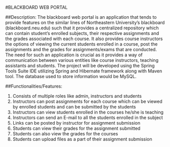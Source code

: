 #BLACKBOARD WEB PORTAL

##Description:
The blackboard web portal is an application that tends to provide features on the similar lines of Northeastern University’s blackboard (blackboard.neu.edu) such that it provides a centralized repository which can contain student’s enrolled subjects, their respective assignments and the grades associated with each course. It also provides course instructors the options of viewing the current students enrolled in a course, post the assignments and the grades for assignments/exams that are conducted. The need for such an application is crucial as it provides a way of communication between various entities like course instructors, teaching assistants and students.
The project will be developed using the Spring Tools Suite IDE utilizing Spring and Hibernate framework along with Maven tool. The database used to store information would be MySQL. 

##Functionalities/Features:
1.	Consists of multiple roles like admin, instructors and students
2.	Instructors can post assignments for each course which can be viewed by enrolled students and can be submitted by the students
3.	Instructors can view students enrolled in the courses he/she is teaching
4.	Instructors can send an E-mail to all the students enrolled in the subject
5.	Links can be posted by instructor for assignment submission
6.	Students can view their grades for the assignment submitted
7.	Students can also view the grades for the courses
8.	Students can upload files as a part of their assignment submission
